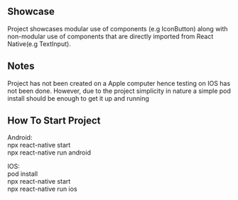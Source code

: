 
## Showcase
Project showcases modular use of components (e.g IconButton) along with non-modular use of components that are directly imported from React Native(e.g TextInput).

## Notes 
Project has not been created on a Apple computer hence testing on IOS has not been done. However, due to the project simplicity in nature a simple pod install should be enough to get it up and running

## How To Start Project

Android: <br />
npx react-native start <br />
npx react-native run android <br />

IOS:<br />
pod install <br /> 
npx react-native start <br />
npx react-native run ios<br />
